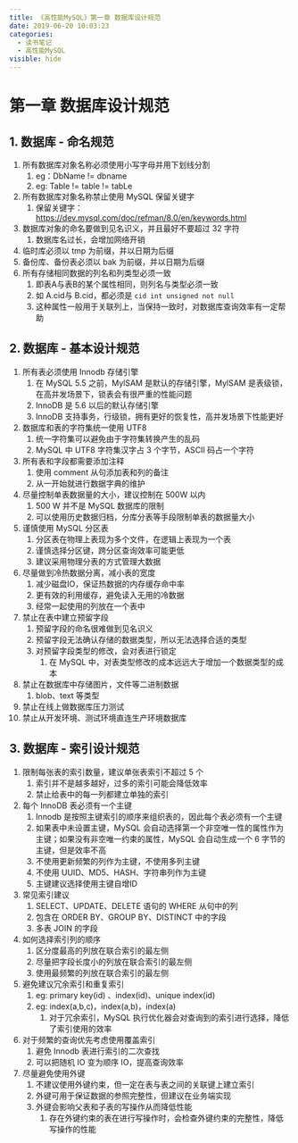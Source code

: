 ```yaml
---
title: 《高性能MySQL》第一章 数据库设计规范
date: 2019-06-20 10:03:23
categories:
  - 读书笔记
  - 高性能MySQL
visible: hide
---
```


# 第一章 数据库设计规范

## 1. 数据库 - 命名规范

1. 所有数据库对象名称必须使用小写字母并用下划线分割
   1. eg：DbName != dbname
   2. eg: Table != table != tabLe
2. 所有数据库对象名称禁止使用 MySQL 保留关键字
   1. 保留关键字：<https://dev.mysql.com/doc/refman/8.0/en/keywords.html>
3. 数据库对象的命名要做到见名识义，并且最好不要超过 32 字符
   1. 数据库名过长，会增加网络开销
4. 临时库必须以 tmp 为前缀，并以日期为后缀
5. 备份库、备份表必须以 bak 为前缀，并以日期为后缀
6. 所有存储相同数据的列名和列类型必须一致
   1. 即表A与表B的某个属性相同，则列名与类型必须一致
   2. 如 A.cid与 B.cid，都必须是 `cid int unsigned not null`
   3. 这种属性一般用于关联列上，当保持一致时，对数据库查询效率有一定帮助

## 2. 数据库 - 基本设计规范

1. 所有表必须使用 Innodb 存储引擎
   1. 在 MySQL 5.5 之前，MylSAM 是默认的存储引擎，MylSAM 是表级锁，在高并发场景下，锁表会有很严重的性能问题
   2. InnoDB 是 5.6 以后的默认存储引擎
   3. InnoDB 支持事务，行级锁，拥有更好的恢复性，高并发场景下性能更好
2. 数据库和表的字符集统一使用 UTF8
   1. 统一字符集可以避免由于字符集转换产生的乱码
   2. MySQL 中 UTF8 字符集汉字占 3 个字节，ASCII 码占一个字符
3. 所有表和字段都需要添加注释
   1. 使用 comment 从句添加表和列的备注
   2. 从一开始就进行数据字典的维护
4. 尽量控制单表数据量的大小，建议控制在 500W 以内
   1. 500 W 并不是 MySQL 数据库的限制
   2. 可以使用历史数据归档，分库分表等手段限制单表的数据量大小
5. 谨慎使用 MySQL 分区表
   1. 分区表在物理上表现为多个文件，在逻辑上表现为一个表
   2. 谨慎选择分区键，跨分区查询效率可能更低
   3. 建议采用物理分表的方式管理大数据
6. 尽量做到冷热数据分离，减小表的宽度
   1. 减少磁盘IO，保证热数据的内存缓存命中率
   2. 更有效的利用缓存，避免读入无用的冷数据
   3. 经常一起使用的列放在一个表中
7. 禁止在表中建立预留字段
   1. 预留字段的命名很难做到见名识义
   2. 预留字段无法确认存储的数据类型，所以无法选择合适的类型
   3. 对预留字段类型的修改，会对表进行锁定
      1. 在 MySQL 中，对表类型修改的成本远远大于增加一个数据类型的成本
8. 禁止在数据库中存储图片，文件等二进制数据
   1. blob、text 等类型
9. 禁止在线上做数据库压力测试
10. 禁止从开发环境、测试环境直连生产环境数据库

## 3. 数据库 - 索引设计规范

1. 限制每张表的索引数量，建议单张表索引不超过 5 个
   1. 索引并不是越多越好，过多的索引可能会降低效率
   2. 禁止给表中的每一列都建立单独的索引
2. 每个 InnoDB 表必须有一个主键
   1. Innodb 是按照主键索引的顺序来组织表的，因此每个表必须有一个主键
   2. 如果表中未设置主键，MySQL 会自动选择第一个非空唯一性的属性作为主键；如果没有非空唯一约束的属性，MySQL 会自动生成一个 6 字节的主键，但是效率不高
   3. 不使用更新频繁的列作为主键，不使用多列主键
   4. 不使用 UUID、MD5、HASH、字符串列作为主键
   5. 主键建议选择使用主键自增ID
3. 常见索引建议
   1. SELECT、UPDATE、DELETE 语句的 WHERE 从句中的列
   2. 包含在 ORDER BY、GROUP BY、DISTINCT 中的字段
   3. 多表 JOIN 的字段
4. 如何选择索引列的顺序
   1. 区分度最高的列放在联合索引的最左侧
   2. 尽量把字段长度小的列放在联合索引的最左侧
   3. 使用最频繁的列放在联合索引的最左侧
5. 避免建议冗余索引和重复索引
   1. eg: primary key(id) 、index(id)、unique index(id)
   2. eg: index(a,b,c)，index(a,b)，index(a)
      1. 对于冗余索引，MySQL 执行优化器会对查询到的索引进行选择，降低了索引使用的效率
6. 对于频繁的查询优先考虑使用覆盖索引
   1. 避免 Innodb 表进行索引的二次查找
   2. 可以把随机 IO 变为顺序 IO，提高查询效率
7. 尽量避免使用外键
   1. 不建议使用外键约束，但一定在表与表之间的关联键上建立索引
   2. 外键可用于保证数据的参照完整性，但建议在业务端实现
   3. 外键会影响父表和子表的写操作从而降低性能
      1. 存在外键约束的表在进行写操作时，会检查外键约束的完整性，降低写操作的性能

